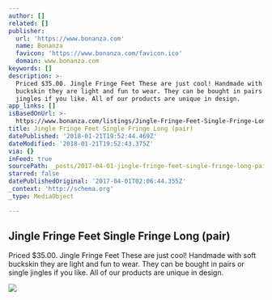 ```yaml
---
author: []
related: []
publisher:
  url: 'https://www.bonanza.com'
  name: Bonanza
  favicon: 'https://www.bonanza.com/favicon.ico'
  domain: www.bonanza.com
keywords: []
description: >-
  Priced $35.00. Jingle Fringe Feet These are just cool! Handmade with soft
  buckskin they are light and fun to wear. They can be bought in pairs or single
  jingles if you like. All of our products are unique in design.
app_links: []
isBasedOnUrl: >-
  https://www.bonanza.com/listings/Jingle-Fringe-Feet-Single-Fringe-Long-pair-/388167977
title: Jingle Fringe Feet Single Fringe Long (pair)
datePublished: '2018-01-21T19:52:44.469Z'
dateModified: '2018-01-21T19:52:43.375Z'
via: {}
inFeed: true
sourcePath: _posts/2017-04-01-jingle-fringe-feet-single-fringe-long-pair.md
starred: false
datePublishedOriginal: '2017-04-01T02:06:44.355Z'
_context: 'http://schema.org'
_type: MediaObject

---
```

<article style=""><h1>Jingle Fringe Feet Single Fringe Long (pair)</h1><p>Priced $35.00. Jingle Fringe Feet These are just cool! Handmade with soft buckskin they are light and fun to wear. They can be bought in pairs or single jingles if you like. All of our products are unique in design.</p><img src="https://images.bonanzastatic.com/afu/images/3454/5693/34/jinglesfrlongpairtan1b.jpg" /></article>